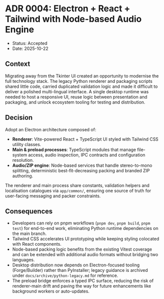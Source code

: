 # ADR 0004: Electron + React + Tailwind with Node-based Audio Engine

- Status: Accepted
- Date: 2025-10-22

## Context

Migrating away from the Tkinter UI created an opportunity to modernise the full technology stack. The legacy Python renderer and packaging scripts shared little code, carried duplicated validation logic and made it difficult to deliver a polished multi-lingual interface. A single desktop runtime was needed to host a responsive UI, reuse logic between presentation and packaging, and unlock ecosystem tooling for testing and distribution.

## Decision

Adopt an Electron architecture composed of:

- **Renderer**: Vite-powered React + TypeScript UI styled with Tailwind CSS utility classes.
- **Main & preload processes**: TypeScript modules that manage file-system access, audio inspection, IPC contracts and configuration resolution.
- **Audio/ZIP engine**: Node-based services that handle stereo-to-mono splitting, deterministic best-fit-decreasing packing and branded ZIP authoring.

The renderer and main process share constants, validation helpers and localisation catalogues via `app/common/`, ensuring one source of truth for user-facing messaging and packer constraints.

## Consequences

- Developers can rely on pnpm workflows (`pnpm dev`, `pnpm build`, `pnpm test`) for end-to-end work, eliminating Python runtime dependencies on the main branch.
- Tailwind CSS accelerates UI prototyping while keeping styling colocated with React components.
- Node-based packing logic benefits from the existing Vitest coverage and can be extended with additional audio formats without bridging two languages.
- Desktop distribution now depends on Electron-focused tooling (Forge/Builder) rather than PyInstaller; legacy guidance is archived under `docs/archive/python-legacy.md` for reference.
- The preload bridge enforces a typed IPC surface, reducing the risk of renderer-main drift and paving the way for future enhancements like background workers or auto-updates.
